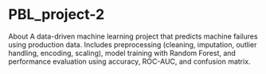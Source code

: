 # PBL_project-2
About A data-driven machine learning project that predicts machine failures using production data. Includes preprocessing (cleaning, imputation, outlier handling, encoding, scaling), model training with Random Forest, and performance evaluation using accuracy, ROC-AUC, and confusion matrix.
